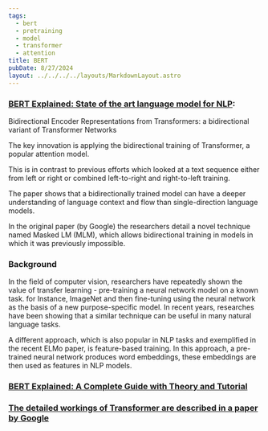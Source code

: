 ```yaml
---
tags:
  - bert
  - pretraining
  - model
  - transformer
  - attention
title: BERT
pubDate: 8/27/2024
layout: ../../../../layouts/MarkdownLayout.astro
---
```


### [BERT Explained: State of the art language model for NLP](https://towardsdatascience.com/bert-explained-state-of-the-art-language-model-for-nlp-f8b21a9b6270):


Bidirectional Encoder Representations from Transformers: a bidirectional variant of Transformer Networks

The key innovation is applying the bidirectional training of Transformer, a popular attention model.

This is in contrast to previous efforts which looked at a text sequence either from left or right or combined left-to-right and right-to-left training.

The paper shows that a bidirectionally trained model can have a deeper understanding of language context and flow than single-direction language models.

In the original paper (by Google) the researchers detail a novel technique named Masked LM (MLM), which allows bidirectional training in models in which it was previously impossible.

### Background

In the field of computer vision, researchers have repeatedly shown the value of transfer learning - pre-training a neural network model on a known task. for Instance, ImageNet and then fine-tuning using the neural network as the basis of a new purpose-specific model. 
In recent years, researches have been showing that a similar technique can be useful in many natural language tasks.

A different approach, which is also popular in NLP tasks and exemplified in the recent ELMo paper, is feature-based training. In this approach, a pre-trained neural network produces word embeddings, these embeddings are then used as features in NLP models.


### [BERT Explained: A Complete Guide with Theory and Tutorial](https://medium.com/@samia.khalid/bert-explained-a-complete-guide-with-theory-and-tutorial-3ac9ebc8fa7c)


### [The detailed workings of Transformer are described in a paper by Google](https://arxiv.org/pdf/1706.03762.pdf)
